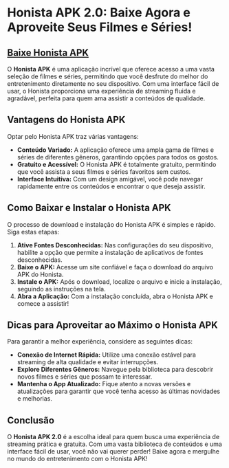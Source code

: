 # Honista APK 2.0: Baixe Agora e Aproveite Seus Filmes e Séries!

## [Baixe Honista APK](https://modmeme.com/pt/honista/)

O **Honista APK** é uma aplicação incrível que oferece acesso a uma vasta seleção de filmes e séries, permitindo que você desfrute do melhor do entretenimento diretamente no seu dispositivo. Com uma interface fácil de usar, o Honista proporciona uma experiência de streaming fluida e agradável, perfeita para quem ama assistir a conteúdos de qualidade.

## Vantagens do Honista APK

Optar pelo Honista APK traz várias vantagens:

- **Conteúdo Variado:** A aplicação oferece uma ampla gama de filmes e séries de diferentes gêneros, garantindo opções para todos os gostos.
- **Gratuito e Acessível:** O Honista APK é totalmente gratuito, permitindo que você assista a seus filmes e séries favoritos sem custos.
- **Interface Intuitiva:** Com um design amigável, você pode navegar rapidamente entre os conteúdos e encontrar o que deseja assistir.

## Como Baixar e Instalar o Honista APK

O processo de download e instalação do Honista APK é simples e rápido. Siga estas etapas:

1. **Ative Fontes Desconhecidas:** Nas configurações do seu dispositivo, habilite a opção que permite a instalação de aplicativos de fontes desconhecidas.
2. **Baixe o APK:** Acesse um site confiável e faça o download do arquivo APK do Honista.
3. **Instale o APK:** Após o download, localize o arquivo e inicie a instalação, seguindo as instruções na tela.
4. **Abra a Aplicação:** Com a instalação concluída, abra o Honista APK e comece a assistir!

## Dicas para Aproveitar ao Máximo o Honista APK

Para garantir a melhor experiência, considere as seguintes dicas:

- **Conexão de Internet Rápida:** Utilize uma conexão estável para streaming de alta qualidade e evitar interrupções.
- **Explore Diferentes Gêneros:** Navegue pela biblioteca para descobrir novos filmes e séries que possam te interessar.
- **Mantenha o App Atualizado:** Fique atento a novas versões e atualizações para garantir que você tenha acesso às últimas novidades e melhorias.

## Conclusão

O **Honista APK 2.0** é a escolha ideal para quem busca uma experiência de streaming prática e gratuita. Com uma vasta biblioteca de conteúdos e uma interface fácil de usar, você não vai querer perder! Baixe agora e mergulhe no mundo do entretenimento com o Honista APK!
